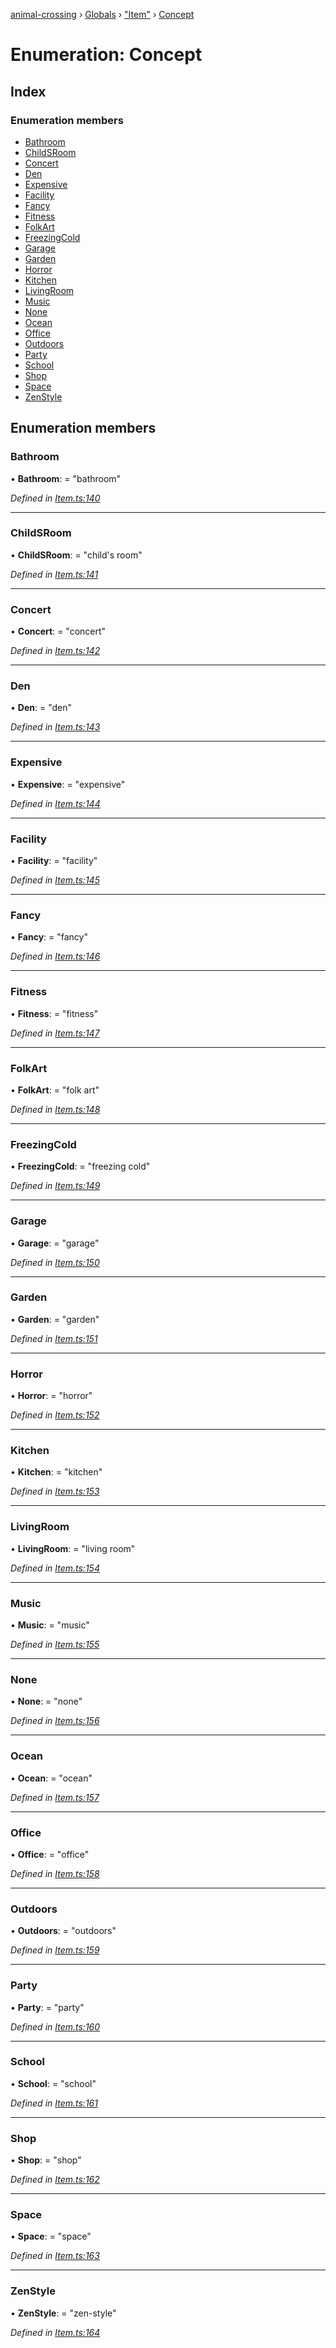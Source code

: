 [animal-crossing](../README.md) › [Globals](../globals.md) › ["Item"](../modules/_item_.md) › [Concept](_item_.concept.md)

# Enumeration: Concept

## Index

### Enumeration members

* [Bathroom](_item_.concept.md#bathroom)
* [ChildSRoom](_item_.concept.md#childsroom)
* [Concert](_item_.concept.md#concert)
* [Den](_item_.concept.md#den)
* [Expensive](_item_.concept.md#expensive)
* [Facility](_item_.concept.md#facility)
* [Fancy](_item_.concept.md#fancy)
* [Fitness](_item_.concept.md#fitness)
* [FolkArt](_item_.concept.md#folkart)
* [FreezingCold](_item_.concept.md#freezingcold)
* [Garage](_item_.concept.md#garage)
* [Garden](_item_.concept.md#garden)
* [Horror](_item_.concept.md#horror)
* [Kitchen](_item_.concept.md#kitchen)
* [LivingRoom](_item_.concept.md#livingroom)
* [Music](_item_.concept.md#music)
* [None](_item_.concept.md#none)
* [Ocean](_item_.concept.md#ocean)
* [Office](_item_.concept.md#office)
* [Outdoors](_item_.concept.md#outdoors)
* [Party](_item_.concept.md#party)
* [School](_item_.concept.md#school)
* [Shop](_item_.concept.md#shop)
* [Space](_item_.concept.md#space)
* [ZenStyle](_item_.concept.md#zenstyle)

## Enumeration members

###  Bathroom

• **Bathroom**: = "bathroom"

*Defined in [Item.ts:140](https://github.com/Norviah/animal-crossing/blob/b7769d3/module/types/Item.ts#L140)*

___

###  ChildSRoom

• **ChildSRoom**: = "child's room"

*Defined in [Item.ts:141](https://github.com/Norviah/animal-crossing/blob/b7769d3/module/types/Item.ts#L141)*

___

###  Concert

• **Concert**: = "concert"

*Defined in [Item.ts:142](https://github.com/Norviah/animal-crossing/blob/b7769d3/module/types/Item.ts#L142)*

___

###  Den

• **Den**: = "den"

*Defined in [Item.ts:143](https://github.com/Norviah/animal-crossing/blob/b7769d3/module/types/Item.ts#L143)*

___

###  Expensive

• **Expensive**: = "expensive"

*Defined in [Item.ts:144](https://github.com/Norviah/animal-crossing/blob/b7769d3/module/types/Item.ts#L144)*

___

###  Facility

• **Facility**: = "facility"

*Defined in [Item.ts:145](https://github.com/Norviah/animal-crossing/blob/b7769d3/module/types/Item.ts#L145)*

___

###  Fancy

• **Fancy**: = "fancy"

*Defined in [Item.ts:146](https://github.com/Norviah/animal-crossing/blob/b7769d3/module/types/Item.ts#L146)*

___

###  Fitness

• **Fitness**: = "fitness"

*Defined in [Item.ts:147](https://github.com/Norviah/animal-crossing/blob/b7769d3/module/types/Item.ts#L147)*

___

###  FolkArt

• **FolkArt**: = "folk art"

*Defined in [Item.ts:148](https://github.com/Norviah/animal-crossing/blob/b7769d3/module/types/Item.ts#L148)*

___

###  FreezingCold

• **FreezingCold**: = "freezing cold"

*Defined in [Item.ts:149](https://github.com/Norviah/animal-crossing/blob/b7769d3/module/types/Item.ts#L149)*

___

###  Garage

• **Garage**: = "garage"

*Defined in [Item.ts:150](https://github.com/Norviah/animal-crossing/blob/b7769d3/module/types/Item.ts#L150)*

___

###  Garden

• **Garden**: = "garden"

*Defined in [Item.ts:151](https://github.com/Norviah/animal-crossing/blob/b7769d3/module/types/Item.ts#L151)*

___

###  Horror

• **Horror**: = "horror"

*Defined in [Item.ts:152](https://github.com/Norviah/animal-crossing/blob/b7769d3/module/types/Item.ts#L152)*

___

###  Kitchen

• **Kitchen**: = "kitchen"

*Defined in [Item.ts:153](https://github.com/Norviah/animal-crossing/blob/b7769d3/module/types/Item.ts#L153)*

___

###  LivingRoom

• **LivingRoom**: = "living room"

*Defined in [Item.ts:154](https://github.com/Norviah/animal-crossing/blob/b7769d3/module/types/Item.ts#L154)*

___

###  Music

• **Music**: = "music"

*Defined in [Item.ts:155](https://github.com/Norviah/animal-crossing/blob/b7769d3/module/types/Item.ts#L155)*

___

###  None

• **None**: = "none"

*Defined in [Item.ts:156](https://github.com/Norviah/animal-crossing/blob/b7769d3/module/types/Item.ts#L156)*

___

###  Ocean

• **Ocean**: = "ocean"

*Defined in [Item.ts:157](https://github.com/Norviah/animal-crossing/blob/b7769d3/module/types/Item.ts#L157)*

___

###  Office

• **Office**: = "office"

*Defined in [Item.ts:158](https://github.com/Norviah/animal-crossing/blob/b7769d3/module/types/Item.ts#L158)*

___

###  Outdoors

• **Outdoors**: = "outdoors"

*Defined in [Item.ts:159](https://github.com/Norviah/animal-crossing/blob/b7769d3/module/types/Item.ts#L159)*

___

###  Party

• **Party**: = "party"

*Defined in [Item.ts:160](https://github.com/Norviah/animal-crossing/blob/b7769d3/module/types/Item.ts#L160)*

___

###  School

• **School**: = "school"

*Defined in [Item.ts:161](https://github.com/Norviah/animal-crossing/blob/b7769d3/module/types/Item.ts#L161)*

___

###  Shop

• **Shop**: = "shop"

*Defined in [Item.ts:162](https://github.com/Norviah/animal-crossing/blob/b7769d3/module/types/Item.ts#L162)*

___

###  Space

• **Space**: = "space"

*Defined in [Item.ts:163](https://github.com/Norviah/animal-crossing/blob/b7769d3/module/types/Item.ts#L163)*

___

###  ZenStyle

• **ZenStyle**: = "zen-style"

*Defined in [Item.ts:164](https://github.com/Norviah/animal-crossing/blob/b7769d3/module/types/Item.ts#L164)*
